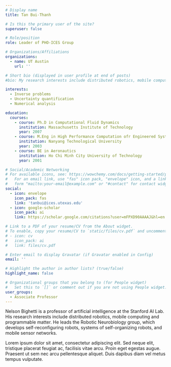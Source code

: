 ```yaml
---
# Display name
title: Tan Bui-Thanh

# Is this the primary user of the site?
superuser: false

# Role/position
role: Leader of PHO-ICES Group

# Organizations/Affiliations
organizations:
  - name: UT Austin
    url: ''

# Short bio (displayed in user profile at end of posts)
#bio: My research interests include distributed robotics, mobile computing and programmable matter.

interests:
  - Inverse problems
  - Uncertainty quantification
  - Numerical analysis

education:
  courses:
    - course: Ph.D in Computational Fluid Dynamics
      institution: Massachusetts Institute of Technology
      year: 2007
    - course: M.Eng in High Performance Computation ofr Engineered System
      institution: Nanyang Technological University
      year: 2003
    - course: BE in Aeronautics
      institution: Ho Chi Minh City University of Technology
      year: 2001

# Social/Academic Networking
# For available icons, see: https://wowchemy.com/docs/getting-started/page-builder/#icons
#   For an email link, use "fas" icon pack, "envelope" icon, and a link in the
#   form "mailto:your-email@example.com" or "#contact" for contact widget.
social:
  - icon: envelope
    icon_pack: fas
    link: 'tanbui@ices.utexas.edu'
  - icon: google-scholar
    icon_pack: ai
    link: https://scholar.google.com/citations?user=mFPXD90AAAAJ&hl=en

# Link to a PDF of your resume/CV from the About widget.
# To enable, copy your resume/CV to `static/files/cv.pdf` and uncomment the lines below.
# - icon: cv
#   icon_pack: ai
#   link: files/cv.pdf

# Enter email to display Gravatar (if Gravatar enabled in Config)
email: ''

# Highlight the author in author lists? (true/false)
highlight_name: false

# Organizational groups that you belong to (for People widget)
#   Set this to `[]` or comment out if you are not using People widget.
user_groups:
  - Associate Professor
---
```


Nelson Bighetti is a professor of artificial intelligence at the Stanford AI Lab. His research interests include distributed robotics, mobile computing and programmable matter. He leads the Robotic Neurobiology group, which develops self-reconfiguring robots, systems of self-organizing robots, and mobile sensor networks.

Lorem ipsum dolor sit amet, consectetur adipiscing elit. Sed neque elit, tristique placerat feugiat ac, facilisis vitae arcu. Proin eget egestas augue. Praesent ut sem nec arcu pellentesque aliquet. Duis dapibus diam vel metus tempus vulputate.
